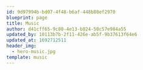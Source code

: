 ```yaml
---
id: 9d97994b-bd07-4f48-b6af-448b80ef2970
blueprint: page
title: Music
author: d41cff65-9c80-4e13-b824-50c57e984a55
updated_by: 10113b7b-2f11-426e-ab5f-9b37613f64e6
updated_at: 1692712511
header_img:
  - hero-music.jpg
template: music
---
```


